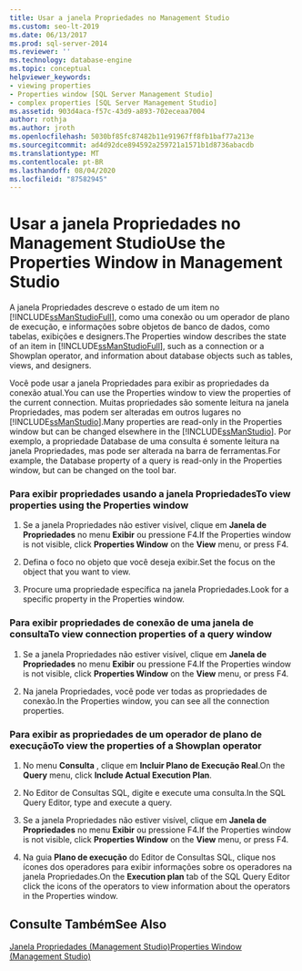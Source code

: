 ```yaml
---
title: Usar a janela Propriedades no Management Studio
ms.custom: seo-lt-2019
ms.date: 06/13/2017
ms.prod: sql-server-2014
ms.reviewer: ''
ms.technology: database-engine
ms.topic: conceptual
helpviewer_keywords:
- viewing properties
- Properties window [SQL Server Management Studio]
- complex properties [SQL Server Management Studio]
ms.assetid: 903d4aca-f57c-43d9-a893-702eceaa7004
author: rothja
ms.author: jroth
ms.openlocfilehash: 5030bf85fc87482b11e91967ff8fb1baf77a213e
ms.sourcegitcommit: ad4d92dce894592a259721a1571b1d8736abacdb
ms.translationtype: MT
ms.contentlocale: pt-BR
ms.lasthandoff: 08/04/2020
ms.locfileid: "87582945"
---
```

# <a name="use-the-properties-window-in-management-studio"></a><span data-ttu-id="60419-102">Usar a janela Propriedades no Management Studio</span><span class="sxs-lookup"><span data-stu-id="60419-102">Use the Properties Window in Management Studio</span></span>
  <span data-ttu-id="60419-103">A janela Propriedades descreve o estado de um item no [!INCLUDE[ssManStudioFull](../../includes/ssmanstudiofull-md.md)], como uma conexão ou um operador de plano de execução, e informações sobre objetos de banco de dados, como tabelas, exibições e designers.</span><span class="sxs-lookup"><span data-stu-id="60419-103">The Properties window describes the state of an item in [!INCLUDE[ssManStudioFull](../../includes/ssmanstudiofull-md.md)], such as a connection or a Showplan operator, and information about database objects such as tables, views, and designers.</span></span>  
  
 <span data-ttu-id="60419-104">Você pode usar a janela Propriedades para exibir as propriedades da conexão atual.</span><span class="sxs-lookup"><span data-stu-id="60419-104">You can use the Properties window to view the properties of the current connection.</span></span> <span data-ttu-id="60419-105">Muitas propriedades são somente leitura na janela Propriedades, mas podem ser alteradas em outros lugares no [!INCLUDE[ssManStudio](../../includes/ssmanstudio-md.md)].</span><span class="sxs-lookup"><span data-stu-id="60419-105">Many properties are read-only in the Properties window but can be changed elsewhere in the [!INCLUDE[ssManStudio](../../includes/ssmanstudio-md.md)].</span></span> <span data-ttu-id="60419-106">Por exemplo, a propriedade Database de uma consulta é somente leitura na janela Propriedades, mas pode ser alterada na barra de ferramentas.</span><span class="sxs-lookup"><span data-stu-id="60419-106">For example, the Database property of a query is read-only in the Properties window, but can be changed on the tool bar.</span></span>  
  
### <a name="to-view-properties-using-the-properties-window"></a><span data-ttu-id="60419-107">Para exibir propriedades usando a janela Propriedades</span><span class="sxs-lookup"><span data-stu-id="60419-107">To view properties using the Properties window</span></span>  
  
1.  <span data-ttu-id="60419-108">Se a janela Propriedades não estiver visível, clique em **Janela de Propriedades** no menu **Exibir** ou pressione F4.</span><span class="sxs-lookup"><span data-stu-id="60419-108">If the Properties window is not visible, click **Properties Window** on the **View** menu, or press F4.</span></span>  
  
2.  <span data-ttu-id="60419-109">Defina o foco no objeto que você deseja exibir.</span><span class="sxs-lookup"><span data-stu-id="60419-109">Set the focus on the object that you want to view.</span></span>  
  
3.  <span data-ttu-id="60419-110">Procure uma propriedade específica na janela Propriedades.</span><span class="sxs-lookup"><span data-stu-id="60419-110">Look for a specific property in the Properties window.</span></span>  
  
### <a name="to-view-connection-properties-of-a-query-window"></a><span data-ttu-id="60419-111">Para exibir propriedades de conexão de uma janela de consulta</span><span class="sxs-lookup"><span data-stu-id="60419-111">To view connection properties of a query window</span></span>  
  
1.  <span data-ttu-id="60419-112">Se a janela Propriedades não estiver visível, clique em **Janela de Propriedades** no menu **Exibir** ou pressione F4.</span><span class="sxs-lookup"><span data-stu-id="60419-112">If the Properties window is not visible, click **Properties Window** on the **View** menu, or press F4.</span></span>  
  
2.  <span data-ttu-id="60419-113">Na janela Propriedades, você pode ver todas as propriedades de conexão.</span><span class="sxs-lookup"><span data-stu-id="60419-113">In the Properties window, you can see all the connection properties.</span></span>  
  
### <a name="to-view-the-properties-of-a-showplan-operator"></a><span data-ttu-id="60419-114">Para exibir as propriedades de um operador de plano de execução</span><span class="sxs-lookup"><span data-stu-id="60419-114">To view the properties of a Showplan operator</span></span>  
  
1.  <span data-ttu-id="60419-115">No menu **Consulta** , clique em **Incluir Plano de Execução Real**.</span><span class="sxs-lookup"><span data-stu-id="60419-115">On the **Query** menu, click **Include Actual Execution Plan**.</span></span>  
  
2.  <span data-ttu-id="60419-116">No Editor de Consultas SQL, digite e execute uma consulta.</span><span class="sxs-lookup"><span data-stu-id="60419-116">In the SQL Query Editor, type and execute a query.</span></span>  
  
3.  <span data-ttu-id="60419-117">Se a janela Propriedades não estiver visível, clique em **Janela de Propriedades** no menu **Exibir** ou pressione F4.</span><span class="sxs-lookup"><span data-stu-id="60419-117">If the Properties window is not visible, click **Properties Window** on the **View** menu, or press F4.</span></span>  
  
4.  <span data-ttu-id="60419-118">Na guia **Plano de execução** do Editor de Consultas SQL, clique nos ícones dos operadores para exibir informações sobre os operadores na janela Propriedades.</span><span class="sxs-lookup"><span data-stu-id="60419-118">On the **Execution plan** tab of the SQL Query Editor click the icons of the operators to view information about the operators in the Properties window.</span></span>  
  
## <a name="see-also"></a><span data-ttu-id="60419-119">Consulte Também</span><span class="sxs-lookup"><span data-stu-id="60419-119">See Also</span></span>  
 [<span data-ttu-id="60419-120">Janela Propriedades &#40;Management Studio&#41;</span><span class="sxs-lookup"><span data-stu-id="60419-120">Properties Window &#40;Management Studio&#41;</span></span>](../../ssms/properties-window-management-studio.md)  
  
  
